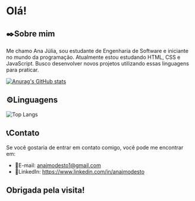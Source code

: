 # Olá!

## ✒️Sobre mim

Me chamo Ana Júlia, sou estudante de Engenharia de Software e iniciante no mundo da programação. Atualmente estou estudando HTML, CSS e JavaScript. Busco desenvolver novos projetos utilizando essas linguagens para praticar.

[![Anurag's GitHub stats](https://github-readme-stats.vercel.app/api?username=anajmodesto&show_icons=true&theme=codeSTACKr)](https://github.com/anajmodesto)

## ⚙️Linguagens

![Top Langs](https://github-readme-stats.vercel.app/api/top-langs/?username=anajmodesto&layout=compact)

## 📞Contato

Se você gostaria de entrar em contato comigo, você pode me encontrar em:

- 📧E-mail: anajmodesto1@gmail.com
- 👔LinkedIn: https://www.linkedin.com/in/anajmodesto

## Obrigada pela visita!
